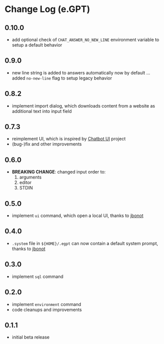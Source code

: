 # Change Log (e.GPT)

## 0.10.0

- add optional check of `CHAT_ANSWER_NO_NEW_LINE` environment variable to setup a default behavior

## 0.9.0

- new line string is added to answers automatically now by default ... added `no-new-line` flag to setup legacy behavior

## 0.8.2

- implement import dialog, which downloads content from a website as additional text into input field

## 0.7.3

- reimplement UI, which is inspired by [Chatbot UI](https://github.com/mckaywrigley/chatbot-ui) project
- (bug-)fix and other improvements

## 0.6.0

- **BREAKING CHANGE**: changed input order to:
  1. arguments
  2. editor
  3. STDIN

## 0.5.0

- implement `ui` command, which open a local UI, thanks to [jbonot](https://github.com/egomobile/e-gpt/issues/2)

## 0.4.0

- `.system` file in `${HOME}/.egpt` can now contain a default system prompt, thanks to [jbonot](https://github.com/egomobile/e-gpt/issues/1)

## 0.3.0

- implement `sql` command

## 0.2.0

- implement `environment` command
- code cleanups and improvements

## 0.1.1

- initial beta release
